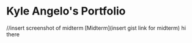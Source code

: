 # Kyle Angelo's Portfolio

//insert screenshot of midterm
[Midterm](insert gist link for midterm)
hi there
